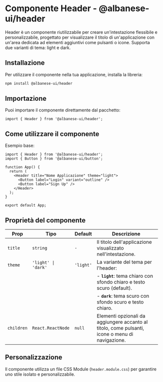 # Componente Header - @albanese-ui/header

Header è un componente riutilizzabile per creare un'intestazione flessibile e personalizzabile, progettato per visualizzare il titolo di un'applicazione con un'area dedicata ad elementi aggiuntivi come pulsanti o icone. Supporta due varianti di tema: light e dark.

## Installazione

Per utilizzare il componente nella tua applicazione, installa la libreria:

```bash
npm install @albanese-ui/header
```

## Importazione

Puoi importare il componente direttamente dal pacchetto:

```tsx
import { Header } from '@albanese-ui/header';
```

## Come utilizzare il componente

Esempio base:

```tsx
import { Header } from '@albanese-ui/header';
import { Button } from '@albanese-ui/button';

function App() {
  return (
    <Header title="Nome Applicazione" theme="light">
      <Button label="Login" variant="outline" />
      <Button label="Sign Up" />
    </Header>
  );
}

export default App;
```

## Proprietà del componente

| **Prop**   | **Tipo**            | **Default** | **Descrizione**                                                                                  |
|------------|---------------------|-------------|--------------------------------------------------------------------------------------------------|
| `title`    | `string`            | `-`         | Il titolo dell'applicazione visualizzato nell'intestazione.                                      |
| `theme`    | `'light' \| 'dark'` | `'light'`   | La variante del tema per l'header:                                                              |
|            |                     |             | - **`light`**: tema chiaro con sfondo chiaro e testo scuro (default).                           |
|            |                     |             | - **`dark`**: tema scuro con sfondo scuro e testo chiaro.                                       |
| `children` | `React.ReactNode`   | `null`      | Elementi opzionali da aggiungere accanto al titolo, come pulsanti, icone o menu di navigazione.  |



## Personalizzazione

Il componente utilizza un file CSS Module (`header.module.css`) per garantire uno stile isolato e personalizzabile.
